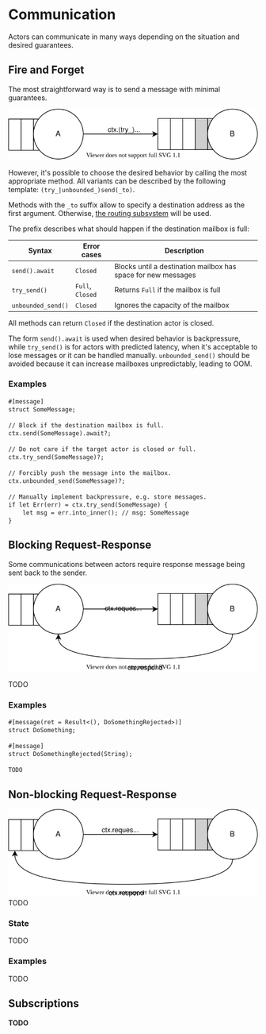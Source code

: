 # Communication

Actors can communicate in many ways depending on the situation and desired guarantees.

## Fire and Forget

The most straightforward way is to send a message with minimal guarantees.

![](assets/fire-and-forget.drawio.svg)

However, it's possible to choose the desired behavior by calling the most appropriate method. All variants can be described by the following template: `(try_|unbounded_)send(_to)`.

Methods with the `_to` suffix allow to specify a destination address as the first argument. Otherwise, [the routing subsystem][routing] will be used.

The prefix describes what should happen if the destination mailbox is full:

| Syntax             | Error cases      |  Description |
| ------------------ | ---------------- | ------------ |
| `send().await`     | `Closed`         | Blocks until a destination mailbox has space for new messages |
| `try_send()`       | `Full`, `Closed` | Returns `Full` if the mailbox is full |
| `unbounded_send()` | `Closed`         | Ignores the capacity of the mailbox |

All methods can return `Closed` if the destination actor is closed.

The form `send().await` is used when desired behavior is backpressure, while `try_send()` is for actors with predicted latency, when it's acceptable to lose messages or it can be handled manually. `unbounded_send()` should be avoided because it can increase mailboxes unpredictably, leading to OOM.

### Examples

```rust,ignore
#[message]
struct SomeMessage;

// Block if the destination mailbox is full.
ctx.send(SomeMessage).await?;

// Do not care if the target actor is closed or full.
ctx.try_send(SomeMessage)?;

// Forcibly push the message into the mailbox.
ctx.unbounded_send(SomeMessage)?;

// Manually implement backpressure, e.g. store messages.
if let Err(err) = ctx.try_send(SomeMessage) {
    let msg = err.into_inner(); // msg: SomeMessage
}
```

## Blocking Request-Response

Some communications between actors require response message being sent back to the sender.

![](assets/blocking-request.drawio.svg)

TODO

### Examples

```rust,ignore
#[message(ret = Result<(), DoSomethingRejected>)]
struct DoSomething;

#[message]
struct DoSomethingRejected(String);

TODO
```

## Non-blocking Request-Response

![](assets/non-blocking-request.drawio.svg)
TODO

### State

TODO

### Examples

TODO

## Subscriptions

**TODO**


[routing]: ./ch04-01-routing.html

